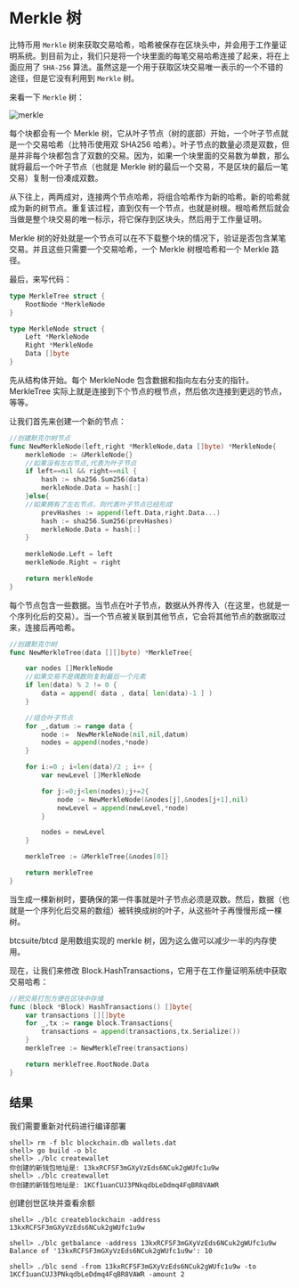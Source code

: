 # Merkle 树

比特币用 `Merkle` 树来获取交易哈希，哈希被保存在区块头中，并会用于工作量证明系统。到目前为止，我们只是将一个块里面的每笔交易哈希连接了起来，将在上面应用了 `SHA-256` 算法。虽然这是一个用于获取区块交易唯一表示的一个不错的途径，但是它没有利用到 `Merkle` 树。

来看一下 `Merkle` 树：

![merkle](https://camo.githubusercontent.com/5f3421cbc4fe301e575a66e16e9d65f381ed31aa/687474703a2f2f75706c6f61642d696d616765732e6a69616e7368752e696f2f75706c6f61645f696d616765732f3132373331332d396337303864336333643661313963322e706e673f696d6167654d6f6772322f6175746f2d6f7269656e742f7374726970253743696d61676556696577322f322f772f31323430)


每个块都会有一个 Merkle 树，它从叶子节点（树的底部）开始，一个叶子节点就是一个交易哈希（比特币使用双 SHA256 哈希）。叶子节点的数量必须是双数，但是并非每个块都包含了双数的交易。因为，如果一个块里面的交易数为单数，那么就将最后一个叶子节点（也就是 Merkle 树的最后一个交易，不是区块的最后一笔交易）复制一份凑成双数。

从下往上，两两成对，连接两个节点哈希，将组合哈希作为新的哈希。新的哈希就成为新的树节点。重复该过程，直到仅有一个节点，也就是树根。根哈希然后就会当做是整个块交易的唯一标示，将它保存到区块头，然后用于工作量证明。

Merkle 树的好处就是一个节点可以在不下载整个块的情况下，验证是否包含某笔交易。并且这些只需要一个交易哈希，一个 Merkle 树根哈希和一个 Merkle 路径。

最后，来写代码：

```go
type MerkleTree struct {
	RootNode *MerkleNode
}

type MerkleNode struct {
	Left *MerkleNode
	Right *MerkleNode
	Data []byte
}
```

先从结构体开始。每个 MerkleNode 包含数据和指向左右分支的指针。MerkleTree 实际上就是连接到下个节点的根节点，然后依次连接到更远的节点，等等。

让我们首先来创建一个新的节点：

```go
//创建默克尔树节点
func NewMerkleNode(left,right *MerkleNode,data []byte) *MerkleNode{
	merkleNode := &MerkleNode{}
	//如果没有左右节点,代表为叶子节点
	if left==nil && right==nil {
		hash := sha256.Sum256(data)
		merkleNode.Data = hash[:]
	}else{
	//如果拥有了左右节点，则代表叶子节点已经形成
		prevHashes := append(left.Data,right.Data...)
		hash := sha256.Sum256(prevHashes)
		merkleNode.Data = hash[:]
	}
	
	merkleNode.Left = left 
	merkleNode.Right = right

	return merkleNode
}
```

每个节点包含一些数据。当节点在叶子节点，数据从外界传入（在这里，也就是一个序列化后的交易）。当一个节点被关联到其他节点，它会将其他节点的数据取过来，连接后再哈希。

```go
//创建默克尔树
func NewMerkleTree(data [][]byte) *MerkleTree{

	var nodes []MerkleNode
	//如果交易不是偶数则复制最后一个元素
	if len(data) % 2 != 0 {
		data = append( data , data[ len(data)-1 ] )
	}

	//组合叶子节点
	for _,datum := range data {
		node :=  NewMerkleNode(nil,nil,datum)
		nodes = append(nodes,*node)
	}

	for i:=0 ; i<len(data)/2 ; i++ {
		var newLevel []MerkleNode

		for j:=0;j<len(nodes);j+=2{
			node := NewMerkleNode(&nodes[j],&nodes[j+1],nil)
			newLevel = append(newLevel,*node)
		}

		nodes = newLevel
	}

	merkleTree := &MerkleTree{&nodes[0]}

	return merkleTree
}
```

当生成一棵新树时，要确保的第一件事就是叶子节点必须是双数。然后，数据（也就是一个序列化后交易的数组）被转换成树的叶子，从这些叶子再慢慢形成一棵树。

btcsuite/btcd 是用数组实现的 merkle 树，因为这么做可以减少一半的内存使用。

现在，让我们来修改 Block.HashTransactions，它用于在工作量证明系统中获取交易哈希：


```go
//把交易打包方便在区块中存储
func (block *Block) HashTransactions() []byte{
	var transactions [][]byte 
	for _,tx := range block.Transactions{
		transactions = append(transactions,tx.Serialize())
	}
	merkleTree := NewMerkleTree(transactions)

	return merkleTree.RootNode.Data
}
```


## 结果

我们需要重新对代码进行编译部署

```
shell> rm -f blc blockchain.db wallets.dat
shell> go build -o blc
shell> ./blc createwallet
你创建的新钱包地址是: 13kxRCFSF3mGXyVzEds6NCuk2gWUfc1u9w
shell> ./blc createwallet
你创建的新钱包地址是: 1KCf1uanCUJ3PNkqdbLeDdmq4FqBR8VAWR
```

创建创世区块并查看余额

```
shell> ./blc createblockchain -address 13kxRCFSF3mGXyVzEds6NCuk2gWUfc1u9w

shell> ./blc getbalance -address 13kxRCFSF3mGXyVzEds6NCuk2gWUfc1u9w
Balance of '13kxRCFSF3mGXyVzEds6NCuk2gWUfc1u9w': 10

shell> ./blc send -from 13kxRCFSF3mGXyVzEds6NCuk2gWUfc1u9w -to 1KCf1uanCUJ3PNkqdbLeDdmq4FqBR8VAWR -amount 2
```